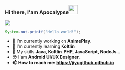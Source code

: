 
### Hi there, I'am Apocalypse<img src="https://github.com/TheDudeThatCode/TheDudeThatCode/blob/master/Assets/Hi.gif" width="29px">

<img src="https://64.media.tumblr.com/1eb4adf7ff52bda1cf639e125649c137/tumblr_nf3hgw0aBu1si4e7ko1_500.gif">

```java
System.out.printf("Hello world!");
```

- 🔭 I’m currently working on <strong>AnimePlay</strong>.
- 🌱 I’m currently learning <strong>Koltlin</strong>
- 📝 My skills <strong>Java, Koltlin, PHP, JavaScript, NodeJs</strong>...
- 😳 I'am <strong>Android UI/UX Designer.<strong>
- 📫 How to reach me: https://jiyugithub.github.io
